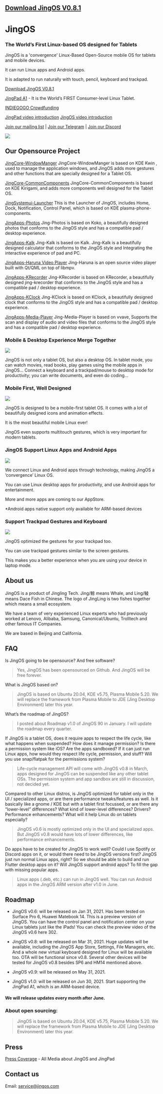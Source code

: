 ## [Download JingOS V0.8.1](https://hk.mikecrm.com/N0wgIm4)

# JingOS
### The World’s First Linux-based OS designed for Tablets

JingOS is a 'convergence' Linux-Based Open-Source mobile OS 
for tablets and mobile devices.

It can run Linux apps and Android apps.

It is adapted to run naturally with touch, pencil, keyboard and trackpad.

[Download JingOS V0.8.1](https://hk.mikecrm.com/N0wgIm4)

[JingPad A1](https://en.jingos.com/jingpad-a1/) - It is the World’s FIRST Consumer-level Linux Tablet.

[INDIEGOGO Crowdfunding](https://www.indiegogo.com/projects/jingpad-world-s-first-linux-based-tablet/coming_soon/x/26085983)

[JingPad video introduction](https://www.youtube.com/watch?v=rZugAfhWkPA)
[JingOS video introduction](https://www.youtube.com/watch?v=3E0ADUIiFzA)

[Join our mailing list](http://hk.mikecrm.com/pg5E05S) | 
[Join our Telegram](https://t.me/JingOS_Linux) | 
[Join our Discord](https://discord.gg/xEwDGW7RnJ)

![](https://en-cdn.jingos.com/wp-content/uploads/brizy/143/assets/images/iW=667&iH=438&oX=0&oY=2&cW=667&cH=435/Lark20201228-151833.png)

## Our Opensource Project

[JingCore-WindowManger](https://github.com/JingOS-team/jing-kwin)
JingCore-WindowManger is based on KDE Kwin , used to manage the application
windows, and JingOS adds more gestures and other functions that are specially
designed for a Tablet OS.

[JingCore-CommonComponents](https://github.com/JingOS-team/jing-kirigami)
JingCore-CommonComponents is based on KDE Kirigami, and adds more components
well designed for the Tablet OS.
  
[JingSystemui-Launcher](https://github.com/JingOS-team/jing-plasma-phone-components)
This is the Launcher of JingOS, includes Home, Dock, Notification, Control
Panel, which is based on KDE plasma-phone-components.

[JingApps-Photos](https://www.youtube.com/watch?v=3E0ADUIiFzA)
Jing-Photos is based on Koko, a beautifully designed photos that conforms to the
JingOS style and has a compatible pad / desktop experience.
  
[JingApps-Kalk](https://github.com/JingOS-team/jing-kalk)
Jing-Kalk is based on Kalk. Jing-Kalk is a beautifully designed calculator that
conforms to the JingOS style and Integrating the interactive experience of pad
and PC.
  
[JingApps-Haruna Video Player](https://github.com/JingOS-team/jing-haruna)
Jing-Haruna is an open source video player built with Qt/QML on top of libmpv.

[JingApps-KRecorder](https://github.com/JingOS-team/jing-krecorder)
Jing-KRecorder is based on KRecorder, a beautifully designed jing-krecorder that
conforms to the JingOS style and has a compatible pad / desktop experience.

[JingApps-KClock](https://github.com/JingOS-team/jing-kclock)
Jing-KClock is based on KClock, a beautifully designed clock that conforms to
the JingOS style and has a compatible pad / desktop experience.

[JingApps-Media-Player](https://github.com/JingOS-team/jing-media-player)
Jing-Media-Player is based on vvave, Supports the scan and display of audio and
video files that conforms to the JingOS style and has a compatible pad / desktop
experience.

### Mobile & Desktop Experience Merge Together

![](https://en-cdn.jingos.com/wp-content/uploads/brizy/3730/assets/images/iW=2006&iH=1254&oX=0&oY=0&cW=2006&cH=1254/os-2@2x.jpg)

JingOS is not only a tablet OS, but also a desktop OS. In tablet mode, you can
watch movies, read books, play games using the mobile apps in JingOS... Connect
a keyboard and a trackpad/mouse to desktop mode for productivity; you can write
documents, and even do coding...

### Mobile First, Well Designed

![](https://en-cdn.jingos.com/wp-content/uploads/brizy/3730/assets/images/iW=2212&iH=1552&oX=0&oY=0&cW=2212&cH=1552/os-4@2x.jpg)

JingOS is designed to be a mobile-first tablet OS. It comes with a lot of
beautifully designed icons and animation effects.

It is the most beautiful mobile Linux ever!

JingOS even supports multitouch gestures, which is very important for modern
tablets.

### JingOS Support Linux Apps and Android Apps

![](https://en-cdn.jingos.com/wp-content/uploads/brizy/3730/assets/images/iW=2280&iH=820&oX=0&oY=0&cW=2280&cH=820/a1-10@2x.jpg)

We connect Linux and Android apps through technology, making JingOS a
‘convergence’ Linux OS.

You can use Linux desktop apps for productivity, and use Android apps for
entertainment.

More and more apps are coming to our AppStore.

*Android apps native support only available for ARM-based devices

### Support Trackpad Gestures and Keyboard

![](https://en-cdn.jingos.com/wp-content/uploads/2021/01/05-2.gif)

JingOS optimized the gestures for your trackpad too.

You can use trackpad gestures similar to the screen gestures.

This makes you a better experience when you are using your device in laptop mode.

## About us

JingOS is a product of Jingling Tech. Jing/鲸 means Whale, and Ling/鲮 means
Dace Fish in Chinese. The logo of JingLing is two fishes together which means a
small ecosystem.

We have a team of very experienced Linux experts who had previously worked at
Lenovo, Alibaba, Samsung, Canonical/Ubuntu, Trolltech and other famous IT
Companies.

We are based in Beijing and California.

## FAQ

Is JingOS going to be opensource? And free software?

> Yes, JingOS has been opensourced on Github. And JingOS will be free forever.

What is JingOS based on?

> JingOS is based on Ubuntu 20.04, KDE v5.75, Plasma Mobile 5.20. We will
  replace the framework from Plasma Mobile to JDE (Jing Desktop Environment)
  later this year.

What’s the roadmap of JingOS?

> I posted about Roadmap v1.0 of JingOS 90 in January. I will update the roadmap
  every quarter.

If JingOS is a tablet OS, does it require apps to respect the life cycle, like
what happens when suspended? How does it manage permission? Is there a
permission system like iOS? Are the apps sandboxed? If it can just run Linux
apps, how would they respect life cycle, permission, and stuff? Will you use
snap/flatpak for the permissions system?

> Life-cycle management API will come with JingOS v0.8 in March, apps designed
  for JingOS can be suspended like any other tablet OSs. The permission system
  and app sandbox are still in discussion, not decided yet.

Compared to other Linux distros, is JingOS optimized for tablet only in the UI /
specialized apps, or are there performance tweaks/features as well. Is it
basically like a gnome / KDE but with a tablet first focussed, or are there any
“lower-level” differences? What kind of lower-level differences? Drivers?
Performance enhancements? What will it help Linux do on tablets especially?

> JingOS v0.6 is mostly optimized only in the UI and specialized apps. But
  JingOS v0.8 would have lots of lower differences, like performance
  enhancements.

Do apps have to be created for JingOS to work well? Could I use Spotify or
Discord apps on it, or would there need to be JingOS versions first? JingOS just
run normal Linux apps, right? So we should be able to build and run Flutter
desktop apps on it? Will JingOS support android apps? To fill the gap with
missing popular apps.

> Linux apps (.deb, etc.) can run in JingOS well. You can run Android apps in
  the JingOS ARM version after v1.0 in June.

## Roadmap

* JingOS v0.6: will be released on Jan 31, 2021. Has been tested on Surface Pro
  6, Huawei Matebook 14. This is a preview version of JingOS. You can have the
  control panel and notification center on your Linux tablets just like the
  iPads! You can check the preview video of the JingOS v0.6 here 302.

* JingOS v0.8: will be released on Mar 31, 2021. Huge updates will be available,
  including the JingOS App Store, Settings, File Managers, etc. And a whole new
  virtual keyboard designed for Linux will be available too. OTA will be
  functional since v0.8. Several other devices will be tested for JingOS v0.8
  besides SP6 and HM14 mentioned above.
  
* JingOS v0.9: will be released on May 31, 2021.

* JingOS v1.0: will be released on Jun 30, 2021. Start supporting the JingPad A1, which is an ARM-based device.

#### We will release updates every month after June.

### About open sourcing:

> JingOS is based on Ubuntu 20.04, KDE v5.75, Plasma Mobile 5.20. We will
  replace the framework from Plasma Mobile to JDE (Jing Desktop Environment)
  later this year.

## Press

[Press Coverage](https://jingos.feishu.cn/sheets/shtcnTr6q3mmLsQyTSg99KRVMGc) -
All Media about JingOS and JingPad

## Contact us

Email: service@jingos.com
